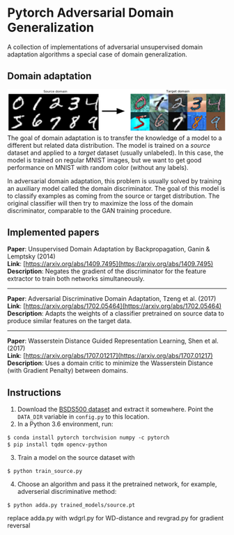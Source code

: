 # Pytorch Adversarial Domain Generalization
A collection of implementations of adversarial unsupervised domain adaptation algorithms a special case of domain generalization.

## Domain adaptation
![](task.png)
The goal of domain adaptation is to transfer the knowledge of a model to a different but related data distribution.
The model is trained on a *source* dataset and applied to a *target* dataset (usually unlabeled).
In this case, the model is trained on regular MNIST images, but we want to get good performance on MNIST with random color (without any labels).

In adversarial domain adaptation, this problem is usually solved by training an auxiliary model called the domain discriminator. The goal of this model is to classify examples as coming from the source or target distribution. The original classifier will then try to maximize the loss of the domain discriminator, comparable to the GAN training procedure.

## Implemented papers
**Paper**: Unsupervised Domain Adaptation by Backpropagation, Ganin & Lemptsky (2014)  
**Link**: [https://arxiv.org/abs/1409.7495](https://arxiv.org/abs/1409.7495)  
**Description**: Negates the gradient of the discriminator for the feature extractor to train both networks simultaneously.  


---

**Paper**: Adversarial Discriminative Domain Adaptation, Tzeng et al. (2017)  
**Link**: [https://arxiv.org/abs/1702.05464](https://arxiv.org/abs/1702.05464)  
**Description**: Adapts the weights of a classifier pretrained on source data to produce similar features on the target data.  

---

**Paper**: Wasserstein Distance Guided Representation Learning, Shen et al. (2017)  
**Link**: [https://arxiv.org/abs/1707.01217](https://arxiv.org/abs/1707.01217)  
**Description**: Uses a domain critic to minimize the Wasserstein Distance (with Gradient Penalty) between domains.  


## Instructions
1. Download the [BSDS500 dataset](https://www2.eecs.berkeley.edu/Research/Projects/CS/vision/grouping/resources.html#bsds500) and extract it somewhere. Point the `DATA_DIR` variable in `config.py` to this location.
2. In a Python 3.6 environment, run:
```
$ conda install pytorch torchvision numpy -c pytorch
$ pip install tqdm opencv-python
```
3. Train a model on the source dataset with
```
$ python train_source.py
```
4. Choose an algorithm and pass it the pretrained network, for example, adverserial discriminative method:
```
$ python adda.py trained_models/source.pt
```
replace adda.py with wdgrl.py for WD-distance and revgrad.py for gradient reversal
